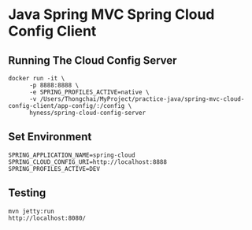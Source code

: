 # Java Spring MVC Spring Cloud Config Client

## Running The Cloud Config Server
```
docker run -it \
      -p 8888:8888 \
      -e SPRING_PROFILES_ACTIVE=native \
      -v /Users/Thongchai/MyProject/practice-java/spring-mvc-cloud-config-client/app-config/:/config \
      hyness/spring-cloud-config-server
```
## Set Environment
```
SPRING_APPLICATION_NAME=spring-cloud
SPRING_CLOUD_CONFIG_URI=http://localhost:8888
SPRING_PROFILES_ACTIVE=DEV
```

## Testing
```
mvn jetty:run
http://localhost:8080/
```
